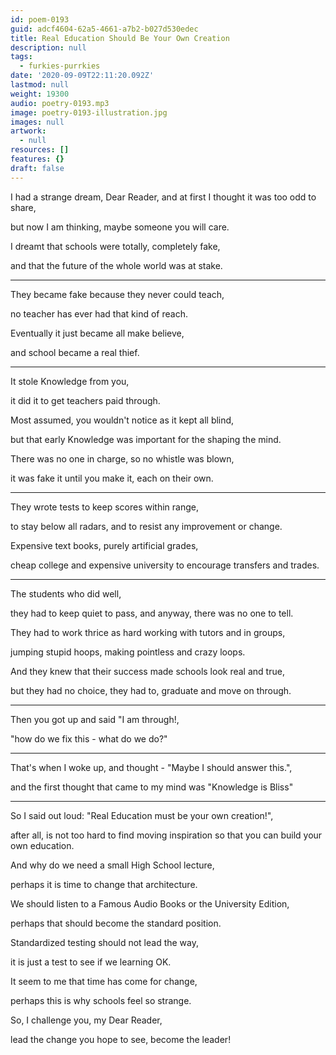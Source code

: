 ```yaml
---
id: poem-0193
guid: adcf4604-62a5-4661-a7b2-b027d530edec
title: Real Education Should Be Your Own Creation
description: null
tags:
  - furkies-purrkies
date: '2020-09-09T22:11:20.092Z'
lastmod: null
weight: 19300
audio: poetry-0193.mp3
image: poetry-0193-illustration.jpg
images: null
artwork:
  - null
resources: []
features: {}
draft: false
---
```


I had a strange dream, Dear Reader, and at first I thought it was too odd to share,

but now I am thinking, maybe someone you will care.

I dreamt that schools were totally, completely fake,

and that the future of the whole world was at stake.

---

They became fake because they never could teach,

no teacher has ever had that kind of reach.

Eventually it just became all make believe,

and school became a real thief.

---

It stole Knowledge from you,

it did it to get teachers paid through.

Most assumed, you wouldn't notice as it kept all blind,

but that early Knowledge was important for the shaping the mind.

There was no one in charge, so no whistle was blown,

it was fake it until you make it, each on their own.

---

They wrote tests to keep scores within range,

to stay below all radars, and to resist any improvement or change.

Expensive text books, purely artificial grades,

cheap college and expensive university to encourage transfers and trades.

---

The students who did well,

they had to keep quiet to pass, and anyway, there was no one to tell.

They had to work thrice as hard working with tutors and in groups,

jumping stupid hoops, making pointless and crazy loops.

And they knew that their success made schools look real and true,

but they had no choice, they had to, graduate and move on through.

---

Then you got up and said "I am through!,

"how do we fix this - what do we do?"

---

That's when I woke up, and thought - "Maybe I should answer this.",

and the first thought that came to my mind was "Knowledge is Bliss"

---

So I said out loud: "Real Education must be your own creation!",

after all, is not too hard to find moving inspiration so that you can build your own education.

And why do we need a small High School lecture,

perhaps it is time to change that architecture.

We should listen to a Famous Audio Books or the University Edition,

perhaps that should become the standard position.

Standardized testing should not lead the way,

it is just a test to see if we learning OK.

It seem to me that time has come for change,

perhaps this is why schools feel so strange.

So, I challenge you, my Dear Reader,

lead the change you hope to see, become the leader!

